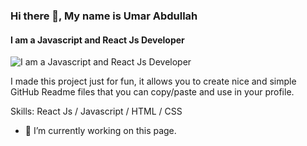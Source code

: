 ### Hi there 👋, My name is Umar Abdullah
#### I am a Javascript and React Js Developer
![I am a Javascript and React Js Developer](https://arturssmirnovs.github.io/github-profile-readme-generator/images/banner.png)

I made this project just for fun, it allows you to create nice and simple GitHub Readme files that you can copy/paste and use in your profile.

Skills: React Js / Javascript / HTML / CSS

- 🔭 I’m currently working on this page. 
